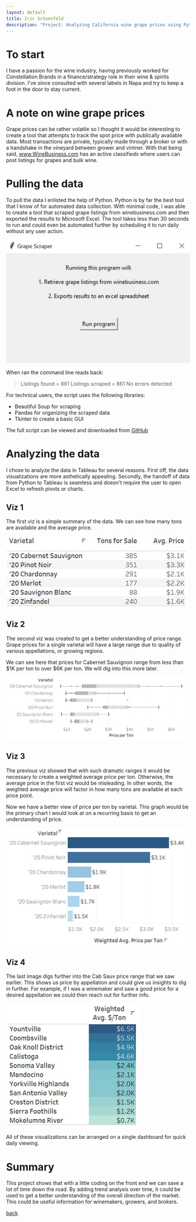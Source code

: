 ```yaml
---
layout: default
title: Iric Schoenfeld
description: "Project: Analyzing California wine grape prices using Python and Tableau"
---
```


# To start

I have a passion for the wine industry, having previously worked for Constellation Brands in a finance/strategy role in their wine & spirits division. I've since consulted with several labels in Napa and try to keep a foot in the door to stay current.

# A note on wine grape prices
Grape prices can be rather volatile so I thought it would be interesting to create a tool that attempts to track the spot price with publically available data. Most transactions are private, typically made through a broker or with a handshake in the vineyard between grower and vintner. With that being said, <a href="https://www.winebusiness.com/">www.WineBusiness.com</a> has an active classifieds where users can post listings for grapes and bulk wine.

# Pulling the data

To pull the data I enlisted the help of Python. Python is by far the best tool that I know of for automated data collection. With minimal code, I was able to create a tool that scraped grape listings from winebusiness.com and then exported the results to Microsoft Excel. The tool takes less than 30 seconds to run and could even be automated further by scheduling it to run daily without any user action.

<img src="/images/gui.JPG">

When ran the command line reads back:

> Listings found = 861
> Listings scraped = 861
> No errors detected

For technical users, the script uses the following libraries:
*   Beautiful Soup for scraping
*   Pandas for organizing the scraped data
*   Tkinter to create a basic GUI

The full script can be viewed and downloaded from <a href="https://github.com/iricjs/grapes">GitHub</a>

# Analyzing the data

I chose to analyze the data in Tableau for several reasons. First off, the data visualizations are more asthetically appealing. Secondly, the handoff of data from Python to Tableau is seamless and doesn't require the user to open Excel to refresh pivots or charts.

## Viz 1
The first viz is a simple summary of the data. We can see how many tons are available and the average price.

<img src="/images/Tableau1.JPG">

## Viz 2
The second viz was created to get a better understanding of price range. Grape prices for a single varietal will have a large range due to quality of various appellations, or growing regions.

We can see here that prices for Cabernet Sauvignon range from less than $1K per ton to over $6K per ton. We will dig into this more later.

<img src="/images/Tableau2.JPG">

## Viz 3
The previous viz showed that with such dramatic ranges it would be necessary to create a weighted average price per ton. Otherwise, the average price in the first viz would be misleading. In other words, the weighted average price will factor in how many tons are available at each price point.

Now we have a better view of price per ton by varietal. This graph would be the primary chart I would look at on a recurring basis to get an understanding of price.

<img src="/images/Tableau3.JPG">

## Viz 4
The last image digs further into the Cab Sauv price range that we saw earlier. This shows us price by appellation and could give us insights to dig in further. For example, if I was a winemaker and saw a good price for a desired appellation we could then reach out for further info.

<img src="/images/Tableau4.JPG">

All of these visualizations can be arranged on a single dashboard for quick daily viewing.

# Summary

This project shows that with a little coding on the front end we can save a lot of time down the road. By adding trend analysis over time, it could be used to get a better understanding of the overall direction of the market. This could be useful information for winemakers, growers, and brokers.

[back](./)
